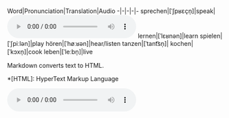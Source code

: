 Word|Pronunciation|Translation|Audio
-|-|-|-|-
sprechen|[ˈʃpʁɛçn̩]|speak|<audio controls><source src="https://cdn.duden.de/_media_/audio/ID4113087_120708383.mp3" type="audio/mp3"></audio>
lernen|[ˈlɛʁnən]|learn
spielen|[ˈʃpiːlən]|play
hören|[ˈhøːʁən]|hear/listen
tanzen|[ˈtant͡sn̩]|
kochen|[ˈkɔxn̩]|cook
leben|[ˈleːbn̩]|live

Markdown converts text to HTML.

*[HTML]: HyperText Markup Language

<audio controls><source src="https://cdn.duden.de/_media_/audio/ID4113087_120708383.mp3" type="audio/mp3"></audio>
<!--stackedit_data:
eyJoaXN0b3J5IjpbNTc1NTk1NzEzLDE1Nzc0MTAyMTldfQ==
-->